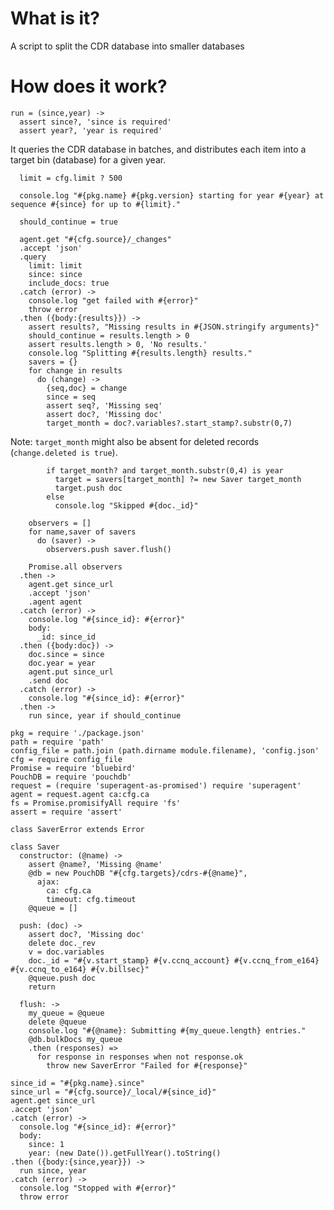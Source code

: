 What is it?
===========

A script to split the CDR database into smaller databases

How does it work?
=================

    run = (since,year) ->
      assert since?, 'since is required'
      assert year?, 'year is required'

It queries the CDR database in batches, and distributes each item into a target bin (database) for a given year.

      limit = cfg.limit ? 500

      console.log "#{pkg.name} #{pkg.version} starting for year #{year} at sequence #{since} for up to #{limit}."

      should_continue = true

      agent.get "#{cfg.source}/_changes"
      .accept 'json'
      .query
        limit: limit
        since: since
        include_docs: true
      .catch (error) ->
        console.log "get failed with #{error}"
        throw error
      .then ({body:{results}}) ->
        assert results?, "Missing results in #{JSON.stringify arguments}"
        should_continue = results.length > 0
        assert results.length > 0, 'No results.'
        console.log "Splitting #{results.length} results."
        savers = {}
        for change in results
          do (change) ->
            {seq,doc} = change
            since = seq
            assert seq?, 'Missing seq'
            assert doc?, 'Missing doc'
            target_month = doc?.variables?.start_stamp?.substr(0,7)

Note: `target_month` might also be absent for deleted records (`change.deleted is true`).

            if target_month? and target_month.substr(0,4) is year
              target = savers[target_month] ?= new Saver target_month
              target.push doc
            else
              console.log "Skipped #{doc._id}"

        observers = []
        for name,saver of savers
          do (saver) ->
            observers.push saver.flush()

        Promise.all observers
      .then ->
        agent.get since_url
        .accept 'json'
        .agent agent
      .catch (error) ->
        console.log "#{since_id}: #{error}"
        body:
          _id: since_id
      .then ({body:doc}) ->
        doc.since = since
        doc.year = year
        agent.put since_url
        .send doc
      .catch (error) ->
        console.log "#{since_id}: #{error}"
      .then ->
        run since, year if should_continue

    pkg = require './package.json'
    path = require 'path'
    config_file = path.join (path.dirname module.filename), 'config.json'
    cfg = require config_file
    Promise = require 'bluebird'
    PouchDB = require 'pouchdb'
    request = (require 'superagent-as-promised') require 'superagent'
    agent = request.agent ca:cfg.ca
    fs = Promise.promisifyAll require 'fs'
    assert = require 'assert'

    class SaverError extends Error

    class Saver
      constructor: (@name) ->
        assert @name?, 'Missing @name'
        @db = new PouchDB "#{cfg.targets}/cdrs-#{@name}",
          ajax:
            ca: cfg.ca
            timeout: cfg.timeout
        @queue = []

      push: (doc) ->
        assert doc?, 'Missing doc'
        delete doc._rev
        v = doc.variables
        doc._id = "#{v.start_stamp} #{v.ccnq_account} #{v.ccnq_from_e164} #{v.ccnq_to_e164} #{v.billsec}"
        @queue.push doc
        return

      flush: ->
        my_queue = @queue
        delete @queue
        console.log "#{@name}: Submitting #{my_queue.length} entries."
        @db.bulkDocs my_queue
        .then (responses) =>
          for response in responses when not response.ok
            throw new SaverError "Failed for #{response}"

    since_id = "#{pkg.name}.since"
    since_url = "#{cfg.source}/_local/#{since_id}"
    agent.get since_url
    .accept 'json'
    .catch (error) ->
      console.log "#{since_id}: #{error}"
      body:
        since: 1
        year: (new Date()).getFullYear().toString()
    .then ({body:{since,year}}) ->
      run since, year
    .catch (error) ->
      console.log "Stopped with #{error}"
      throw error
